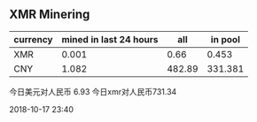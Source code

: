 ## XMR Minering

|currency|mined in last 24 hours|all|in pool|
|---|---|---|---|
|XMR|0.001|0.66|0.453|
|CNY|1.082|482.89|331.381|

今日美元对人民币 6.93	今日xmr对人民币731.34


2018-10-17 23:40